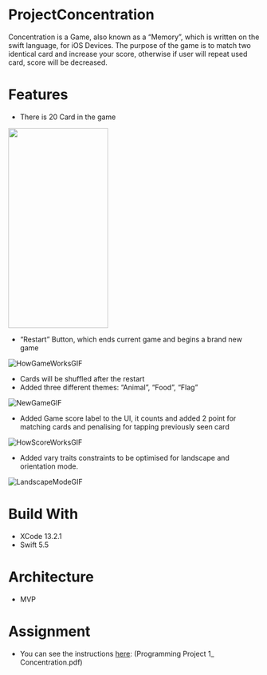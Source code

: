 # ProjectConcentration
Concentration is a Game, also known as a “Memory”, which is written on the swift language,
for iOS Devices. The purpose of the game is to match two identical card and increase your score, otherwise if user will repeat used card, score will be decreased. 

# Features 

- There is 20 Card in the game
<img align="center" width="200" height="400" src="https://user-images.githubusercontent.com/95629092/148929192-ac02d563-5dbc-4bc5-9e0e-275b27a5a826.png">


- “Restart” Button, which ends current game and begins a brand new game 

![HowGameWorksGIF](https://user-images.githubusercontent.com/95629092/149522289-7359ee5e-b4c0-40e8-b619-d3e9bb4bbb42.gif)

- Cards will be shuffled after the restart
- Added three different themes: “Animal”, “Food”, “Flag”

![NewGameGIF](https://user-images.githubusercontent.com/95629092/149522649-4edeac41-516d-4f18-bddb-5674cc84d2d2.gif)

- Added Game score label to the UI, it counts and added 2 point for matching cards and penalising for tapping previously seen card 

![HowScoreWorksGIF](https://user-images.githubusercontent.com/95629092/149522669-e8fbaa5d-4ffd-4082-901e-3d983ce02768.gif)


- Added vary traits constraints to be optimised for landscape and orientation mode.

![LandscapeModeGIF](https://user-images.githubusercontent.com/95629092/149522710-40a6eb3a-1907-4bbf-8a4c-944466fedb27.gif)


# Build With
- XCode 13.2.1
- Swift 5.5

# Architecture
- MVP

# Assignment 
- You can see the instructions [here](https://drive.google.com/drive/folders/14uxqi3ewCM2wvpwBY8nhkEa7ZLq7LXVu): (Programming Project 1_ Concentration.pdf)
